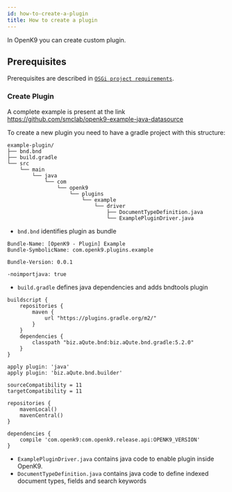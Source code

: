 ```yaml
---
id: how-to-create-a-plugin
title: How to create a plugin
---
```


In OpenK9 you can create custom plugin.

## Prerequisites

Prerequisites are described in [`OSGi project requirements`](/docs/osgi-requirements).

### Create Plugin

A complete example is present at the link https://github.com/smclab/openk9-example-java-datasource 

To create a new plugin you need to have a gradle project with this structure:

```
example-plugin/
├── bnd.bnd
├── build.gradle
└── src
    └── main
        └── java
            └── com
                └── openk9
                    └── plugins
                        └── example
                            └── driver
                                ├── DocumentTypeDefinition.java
                                └── ExamplePluginDriver.java
```

- `bnd.bnd` identifies plugin as bundle
```aidl
Bundle-Name: [OpenK9 - Plugin] Example
Bundle-SymbolicName: com.openk9.plugins.example

Bundle-Version: 0.0.1

-noimportjava: true
```
- `build.gradle` defines java dependencies and adds bndtools plugin 
```aidl
buildscript {
	repositories {
		maven {
			url "https://plugins.gradle.org/m2/"
		}
	}
	dependencies {
		classpath "biz.aQute.bnd:biz.aQute.bnd.gradle:5.2.0"
	}
}

apply plugin: 'java'
apply plugin: 'biz.aQute.bnd.builder'

sourceCompatibility = 11
targetCompatibility = 11

repositories {
	mavenLocal()
	mavenCentral()
}

dependencies {
	compile 'com.openk9:com.openk9.release.api:OPENK9_VERSION'
}
```
- `ExamplePluginDriver.java` contains java code to enable plugin inside OpenK9.
- `DocumentTypeDefinition.java` contains java code to define indexed document types, fields and search keywords